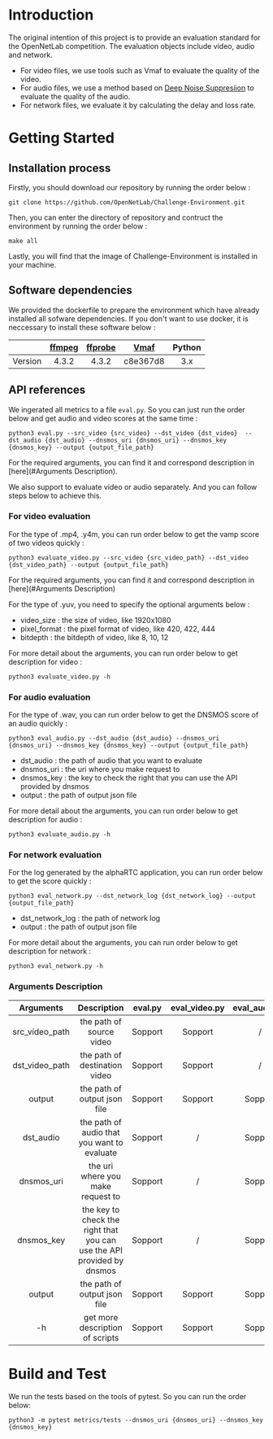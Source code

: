 # Introduction 

The original intention of this project is to provide an evaluation standard for the OpenNetLab competition. The evaluation objects include video, audio and network.

- For video files, we use tools such as Vmaf to evaluate the quality of the video.
- For audio files, we use a method based on [Deep Noise Suppresiion](https://github.com/microsoft/DNS-Challenge) to evaluate the quality of the audio.
- For network files, we evaluate it by calculating the delay and loss rate.

# Getting Started
## Installation process

Firstly, you should download our repository by running the order below :

```shell
git clone https://github.com/OpenNetLab/Challenge-Environment.git
```

Then, you can enter the directory of repository and contruct the environment by running the order below :

```shell
make all
```

Lastly, you will find that the image of Challenge-Environment is installed in your machine.

## Software dependencies

We provided the dockerfile to prepare the environment which have already installed all sofware dependencies. If you don't want to use docker, it is neccessary to install these software below :

|         | [ffmpeg](https://github.com/FFmpeg/FFmpeg) | [ffprobe](https://ffmpeg.org/ffprobe.html) | [Vmaf](https://github.com/Netflix/vmaf) | Python |
| :-----: | :----------------------------------------: | :----------------------------------------: | :-------------------------------------: | :----: |
| Version |                   4.3.2                    |                   4.3.2                    |                c8e367d8                 |  3.x   |

## API references

We ingerated all metrics to a file `eval.py`. So you can just run the order below and get audio and video scores at the same time :

```shell
python3 eval.py --src_video {src_video} --dst_video {dst_video}  --dst_audio {dst_audio} --dnsmos_uri {dnsmos_uri} --dnsmos_key {dnsmos_key} --output {output_file_path}
```

For the required arguments, you can find it and correspond description in [here](#Arguments Description).

We also support to evaluate video or audio separately. And you can follow steps below to achieve this.

### For video evaluation

For the type of .mp4, .y4m, you can run order below to get the vamp score of two videos quickly :

```shell
python3 evaluate_video.py --src_video {src_video_path} --dst_video {dst_video_path} --output {output_file_path}
```

For the required arguments, you can find it and correspond description in [here](#Arguments Description)

For the type of .yuv, you need to specify the optional arguments below :

- video_size : the size of video, like 1920x1080
- pixel_format : the pixel format of video, like  420, 422, 444
- bitdepth : the bitdepth of video, like 8, 10, 12

For more detail about the arguments, you can run order below to get description for video :

```shell
python3 evaluate_video.py -h
```

### For audio evaluation

For the type of .wav, you can run order below to get the DNSMOS score of an audio quickly :

```shell
python3 eval_audio.py --dst_audio {dst_audio} --dnsmos_uri {dnsmos_uri} --dnsmos_key {dnsmos_key} --output {output_file_path}
```

- dst_audio : the path of audio that you want to evaluate
- dnsmos_uri : the uri where you make request to 
- dnsmos_key : the key to check the right that you can use the API provided by dnsmos
- output : the path of output json file

For more detail about the arguments, you can run order below to get description for audio :

```shell
python3 evaluate_audio.py -h
```

### For network evaluation

For the log generated by the alphaRTC application, you can run order below to get the score quickly :

```
python3 eval_network.py --dst_network_log {dst_network_log} --output {output_file_path}
```

- dst_network_log : the path of network log
- output : the path of output json file

For more detail about the arguments, you can run order below to get description for network :

```
python3 eval_network.py -h
```

### Arguments Description

|   Arguments    |                         Description                          | eval.py | eval_video.py | eval_audio.py | eval_network.py |
| :------------: | :----------------------------------------------------------: | :-----: | :-----------: | :-----------: | --------------- |
| src_video_path |                   the path of source video                   | Sopport |    Sopport    |       /       | /               |
| dst_video_path |                the path of destination video                 | Sopport |    Sopport    |       /       | /               |
|     output     |                 the path of output json file                 | Sopport |    Sopport    |    Sopport    | Sopport         |
|   dst_audio    |         the path of audio that you want to evaluate          | Sopport |       /       |    Sopport    | /               |
|   dnsmos_uri   |              the uri where you make request to               | Sopport |       /       |    Sopport    | /               |
|   dnsmos_key   | the key to check the right that you can use the API provided by dnsmos | Sopport |       /       |    Sopport    | /               |
|     output     |                 the path of output json file                 | Sopport |    Sopport    |    Sopport    | Sopport         |
|       -h       |               get more description of scripts                | Sopport |    Sopport    |    Sopport    | Sopport         |

# Build and Test

We run the tests based on the tools of pytest. So you can run the order below:
```shell
python3 -m pytest metrics/tests --dnsmos_uri {dnsmos_uri} --dnsmos_key {dnsmos_key}
```